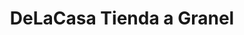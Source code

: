 ---
title: "DeLaCasa Tienda a Granel"
url: /fuenlabrada/delacasa-tienda-a-granel/
shop: especias
---
